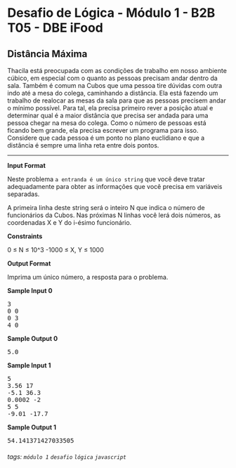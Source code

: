 # Desafio de Lógica - Módulo 1 - B2B T05 - DBE iFood

## Distância Máxima

Thacila está preocupada com as condições de trabalho em nosso ambiente cúbico, em especial com o quanto as pessoas precisam andar dentro da sala. Também é comum na Cubos que uma pessoa tire dúvidas com outra indo até a mesa do colega, caminhando a distância. Ela está fazendo um trabalho de realocar as mesas da sala para que as pessoas precisem andar o mínimo possível. Para tal, ela precisa primeiro rever a posição atual e determinar qual é a maior distância que precisa ser andada para uma pessoa chegar na mesa do colega. Como o número de pessoas está ficando bem grande, ela precisa escrever um programa para isso. Considere que cada pessoa é um ponto no plano euclidiano e que a distância é sempre uma linha reta entre dois pontos.

---

**Input Format**

Neste problema `a entranda é um único string` que você deve tratar adequadamente para obter as informações que você precisa em variáveis separadas.

A primeira linha deste string será o inteiro N que indica o número de funcionários da Cubos. Nas próximas N linhas você lerá dois números, as coordenadas X e Y do i-ésimo funcionário.

**Constraints**

0 ≤ N ≤ 10^3 -1000 ≤ X, Y ≤ 1000

**Output Format**

Imprima um único número, a resposta para o problema.

**Sample Input 0**

<pre>
3
0 0
0 3
4 0
</pre>

**Sample Output 0**

<pre>
5.0
</pre>

**Sample Input 1**

<pre>
5
3.56 17
-5.1 36.3
0.0002 -2
5 5
-9.01 -17.7
</pre>

**Sample Output 1**

<pre>
54.141371427033505
</pre>

###### tags: `módulo 1` `desafio` `lógica` `javascript`